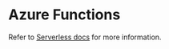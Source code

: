 # Azure Functions

Refer to [Serverless docs](https://serverless.com/framework/docs/providers/azure/guide/intro/) for more information.
